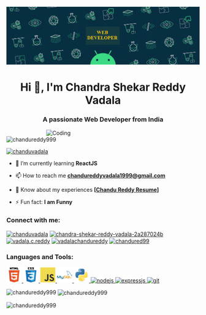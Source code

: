![logo](https://github.com/ChanduReddy999/ChanduReddy999/blob/main/web_developer_reddy's.gif)
<h1 align="center">Hi 👋, I'm Chandra Shekar Reddy Vadala</h1>
<h3 align="center">A passionate Web Developer from India</h3>
<img align="right" alt="Coding" width="400" src="https://cdn.dribbble.com/users/1162077/screenshots/3848914/programmer.gif">

<p align="left"> <img src="https://komarev.com/ghpvc/?username=chandureddy999&label=Profile%20views&color=0e75b6&style=flat" alt="chandureddy999" /> </p>

<p align="left"> <a href="https://twitter.com/chanduvadala" target="_blank"><img src="https://img.shields.io/twitter/follow/chanduvadala?logo=twitter&style=for-the-badge" alt="chanduvadala" /></a> </p>

- 🌱 I’m currently learning **ReactJS**

- 📫 How to reach me **chandureddyvadala1999@gmail.com**

- 📄 Know about my experiences **[[Chandu Reddy Resume](https://drive.google.com/file/d/1i26F-mRVOYVWLO69IxUbYj_FeXnhskPs/view?usp=drive_link)]**
- ⚡ Fun fact: **I am Funny**

<h3 align="left">Connect with me:</h3>
<p align="left">
<a href="https://twitter.com/chanduvadala" target="_blank"><img align="center" src="https://raw.githubusercontent.com/rahuldkjain/github-profile-readme-generator/master/src/images/icons/Social/twitter.svg" alt="chanduvadala" height="30" width="40" /></a>
<a href="https://linkedin.com/in/chandra-shekar-reddy-vadala" target="_blank"><img align="center" src="https://raw.githubusercontent.com/rahuldkjain/github-profile-readme-generator/master/src/images/icons/Social/linked-in-alt.svg" alt="chandra-shekar-reddy-vadala-2a287024b" height="30" width="40" /></a>
<a href="https://fb.com/vadala.c.reddy" target="_blank"><img align="center" src="https://raw.githubusercontent.com/rahuldkjain/github-profile-readme-generator/master/src/images/icons/Social/facebook.svg" alt="vadala.c.reddy" height="30" width="40" /></a>
<a href="https://instagram.com/vadalachandureddy" target="_blank"><img align="center" src="https://raw.githubusercontent.com/rahuldkjain/github-profile-readme-generator/master/src/images/icons/Social/instagram.svg" alt="vadalachandureddy" height="30" width="40" /></a>
<a href="https://www.hackerrank.com/chandured99" target="_blank"><img align="center" src="https://raw.githubusercontent.com/rahuldkjain/github-profile-readme-generator/master/src/images/icons/Social/hackerrank.svg" alt="chandured99" height="30" width="40" /></a>
</p>

<h3 align="left">Languages and Tools:</h3>
<p align="left"> <a href="https://www.w3.org/html/" target="_blank" rel="noreferrer"> <img src="https://raw.githubusercontent.com/devicons/devicon/master/icons/html5/html5-original-wordmark.svg" alt="html5" width="40" height="40"/> </a> <a href="https://www.w3schools.com/css/" target="_blank" rel="noreferrer"> <img src="https://raw.githubusercontent.com/devicons/devicon/master/icons/css3/css3-original-wordmark.svg" alt="css3" width="40" height="40"/> </a> <a href="https://developer.mozilla.org/en-US/docs/Web/JavaScript" target="_blank" rel="noreferrer"> <img src="https://raw.githubusercontent.com/devicons/devicon/master/icons/javascript/javascript-original.svg" alt="javascript" width="40" height="40"/> </a> <a href="https://www.mysql.com/" target="_blank" rel="noreferrer"> <img src="https://raw.githubusercontent.com/devicons/devicon/master/icons/mysql/mysql-original-wordmark.svg" alt="mysql" width="40" height="40"/> </a> <a href="https://www.python.org" target="_blank" rel="noreferrer"> <img src="https://raw.githubusercontent.com/devicons/devicon/master/icons/python/python-original.svg" alt="python" width="40" height="40"/> </a> <a href="https://nodejs.org/en" target="_blank" rel="noreferrer"> <img src="https://nodejs.org/static/images/logo.svg" alt="nodejs" width="40" height="40"/> </a> <a href="https://expressjs.com/" target="_blank" rel="noreferrer"> <img src="https://img.icons8.com/?size=128&id=2ZOaTclOqD4q&format=png" alt="expressjs" width="40" height="40"/> </a> <a href="https://git-scm.com/" target="_blank" rel="noreferrer"> <img src="https://www.vectorlogo.zone/logos/git-scm/git-scm-icon.svg" alt="git" width="40" height="40"/> </a> </p>

<p><img align="left" src="https://github-readme-stats.vercel.app/api/top-langs?username=chandureddy999&show_icons=true&locale=en&layout=compact" alt="chandureddy999" /></p>

<p>&nbsp;<img align="center" src="https://github-readme-stats.vercel.app/api?username=chandureddy999&show_icons=true&locale=en" alt="chandureddy999" /></p>

<p><img align="center" src="https://github-readme-streak-stats.herokuapp.com/?user=chandureddy999&" alt="chandureddy999" /></p>
